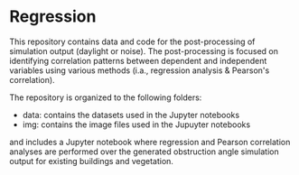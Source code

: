# Regression
This repository contains data and code for the post-processing of simulation output (daylight or noise). The post-processing is focused on identifying correlation patterns between dependent and independent variables using various methods (i.a., regression analysis & Pearson's correlation).

The repository is organized to the following folders:

- data: contains the datasets used in the Jupyter notebooks
- img: contains the image files used in the Jupuyter notebooks

and includes a Jupyter notebook where regression and Pearson correlation analyses are performed over the generated obstruction angle simulation output for existing buildings and vegetation.
